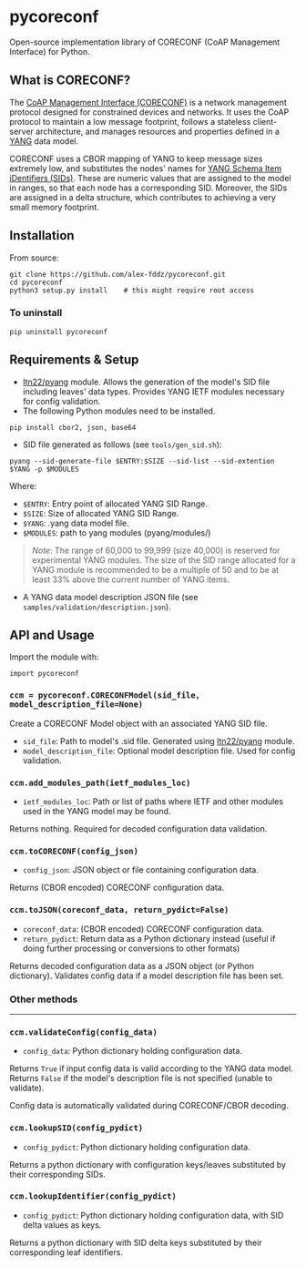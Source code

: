 # pycoreconf

Open-source implementation library of CORECONF (CoAP Management Interface) for Python.

## What is CORECONF?

The [CoAP Management Interface (CORECONF)](https://datatracker.ietf.org/doc/html/draft-ietf-core-comi-11) is a network management protocol designed for constrained devices and networks. It uses the CoAP protocol to maintain a low message footprint, follows a stateless client-server architecture, and manages resources and properties defined in a [YANG](https://www.rfc-editor.org/rfc/rfc7950) data model.

CORECONF uses a CBOR mapping of YANG to keep message sizes extremely low, and substitutes the nodes' names for [YANG Schema Item iDentifiers (SIDs)](200~https://datatracker.ietf.org/doc/html/draft-ietf-core-sid-15). These are numeric values that are assigned to the model in ranges, so that each node has a corresponding SID. Moreover, the SIDs are assigned in a delta structure, which contributes to achieving a very small memory footprint.

## Installation

From source:

```
git clone https://github.com/alex-fddz/pycoreconf.git
cd pycoreconf
python3 setup.py install    # this might require root access
```

### To uninstall

```
pip uninstall pycoreconf
```

## Requirements & Setup

- [ltn22/pyang](https://github.com/ltn22/pyang/) module. Allows the generation of the model's SID file including leaves' data types. Provides YANG IETF modules necessary for config validation.
- The following Python modules need to be installed.

```
pip install cbor2, json, base64
```

- SID file generated as follows (see `tools/gen_sid.sh`):

```
pyang --sid-generate-file $ENTRY:$SIZE --sid-list --sid-extention $YANG -p $MODULES
```
Where:
- `$ENTRY`: Entry point of allocated YANG SID Range.
- `$SIZE`: Size of allocated YANG SID Range.
- `$YANG`: .yang data model file.
- `$MODULES`: path to yang modules (pyang/modules/)

> *Note*: The range of 60,000 to 99,999 (size 40,000) is reserved for experimental YANG modules. The size of the SID range allocated for a YANG module is recommended to be a multiple of 50 and to be at least 33% above the current number of YANG items.

- A YANG data model description JSON file (see `samples/validation/description.json`).

## API and Usage

Import the module with:

```
import pycoreconf
```

### `ccm = pycoreconf.CORECONFModel(sid_file, model_description_file=None)`

Create a CORECONF Model object with an associated YANG SID file.

- `sid_file`: Path to model's .sid file. Generated using [ltn22/pyang](https://github.com/ltn22/pyang/) module.
- `model_description_file`: Optional model description file. Used for config validation.

### `ccm.add_modules_path(ietf_modules_loc)`

- `ietf_modules_loc`: Path or list of paths where IETF and other modules used in the YANG model may be found.

Returns nothing. Required for decoded configuration data validation.

### `ccm.toCORECONF(config_json)` 

- `config_json`: JSON object or file containing configuration data.

Returns (CBOR encoded) CORECONF configuration data.

### `ccm.toJSON(coreconf_data, return_pydict=False)`

- `coreconf_data`: (CBOR encoded) CORECONF configuration data.
- `return_pydict`: Return data as a Python dictionary instead (useful if doing further processing or conversions to other formats)

Returns decoded configuration data as a JSON object (or Python dictionary). Validates config data if a model description file has been set.

### Other methods
---

### `ccm.validateConfig(config_data)`

- `config_data`: Python dictionary holding configuration data.

Returns `True` if input config data is valid according to the YANG data model. Returns `False` if the model's description file is not specified (unable to validate).

Config data is automatically validated during CORECONF/CBOR decoding.

### `ccm.lookupSID(config_pydict)`

- `config_pydict`: Python dictionary holding configuration data.

Returns a python dictionary with configuration keys/leaves substituted by their corresponding SIDs.

### `ccm.lookupIdentifier(config_pydict)`

- `config_pydict`: Python dictionary holding configuration data, with SID delta values as keys.

Returns a python dictionary with SID delta keys substituted by their corresponding leaf identifiers.
